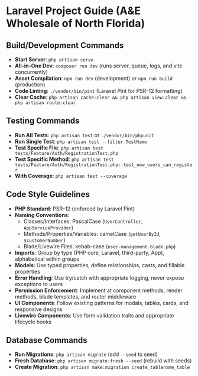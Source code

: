 # Laravel Project Guide (A&E Wholesale of North Florida)

## Build/Development Commands
- **Start Server**: `php artisan serve`
- **All-in-One Dev**: `composer run dev` (runs server, queue, logs, and vite concurrently)
- **Asset Compilation**: `npm run dev` (development) or `npm run build` (production)
- **Code Linting**: `./vendor/bin/pint` (Laravel Pint for PSR-12 formatting)
- **Clear Cache**: `php artisan cache:clear && php artisan view:clear && php artisan route:clear`

## Testing Commands
- **Run All Tests**: `php artisan test` or `./vendor/bin/phpunit`
- **Run Single Test**: `php artisan test --filter TestName`
- **Test Specific File**: `php artisan test tests/Feature/Auth/RegistrationTest.php`
- **Test Specific Method**: `php artisan test tests/Feature/Auth/RegistrationTest.php::test_new_users_can_register`
- **With Coverage**: `php artisan test --coverage`

## Code Style Guidelines
- **PHP Standard**: PSR-12 (enforced by Laravel Pint)
- **Naming Conventions**:
  - Classes/Interfaces: PascalCase (`UserController`, `AppServiceProvider`)
  - Methods/Properties/Variables: camelCase (`getUserById`, `$customerNumber`)
  - Blade/Livewire Files: kebab-case (`user-management.blade.php`)
- **Imports**: Group by type (PHP core, Laravel, third-party, App), alphabetical within groups
- **Models**: Use typed properties, define relationships, casts, and fillable properties
- **Error Handling**: Use try/catch with appropriate logging, never expose exceptions to users
- **Permission Enforcement**: Implement at component methods, render methods, blade templates, and router middleware
- **UI Components**: Follow existing patterns for modals, tables, cards, and responsive designs
- **Livewire Components**: Use form validation traits and appropriate lifecycle hooks

## Database Commands
- **Run Migrations**: `php artisan migrate` (add `--seed` to seed)
- **Fresh Database**: `php artisan migrate:fresh --seed` (rebuild with seeds)
- **Create Migration**: `php artisan make:migration create_tablename_table`